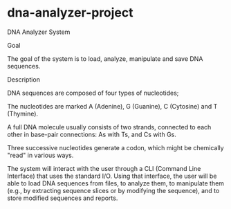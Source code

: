 # dna-analyzer-project


DNA Analyzer System

Goal

The goal of the system is to load, analyze, manipulate and save DNA sequences.

Description

DNA sequences are composed of four types of nucleotides; 

The nucleotides are marked A (Adenine), G (Guanine), C (Cytosine) and T (Thymine).

A full DNA molecule usually consists of two strands, connected to each other in base-pair connections: As with Ts, and Cs with Gs. 

Three successive nucleotides generate a codon, which might be chemically "read" in various ways.



The system will interact with the user through a CLI (Command Line Interface) that uses the standard I/O. Using that interface, the user will be able to load DNA sequences from files, to analyze them, to manipulate them (e.g., by extracting sequence slices or by modifying the sequence), and to store modified sequences and reports.





